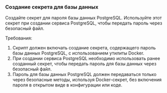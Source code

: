 
### Создание секрета для базы данных

Создайте секрет для пароля базы данных PostgreSQL. Используйте этот секрет при создании сервиса PostgreSQL, чтобы передать пароль через безопасный файл.

Требования:
1. Скрипт должен включать создание секрета, содержащего пароль базы данных PostgreSQL, с использованием утилиты Docker. 
2. При создании сервиса PostgreSQL необходимо использовать ранее созданный секрет, чтобы передать пароль для базы данных через безопасный файл. 
3. Пароль для базы данных PostgreSQL должен передаваться только через безопасные методы, используя Docker-секрет, без включения пароля в открытом виде в конфигурации или коде.